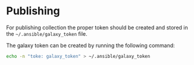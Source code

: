 Publishing
==========

For publishing collection the proper token should be created and stored in the `~/.ansible/galaxy_token` file.

The galaxy token can be created by running the following command:

```bash
echo -n "toke: galaxy_token" > ~/.ansible/galaxy_token
```

